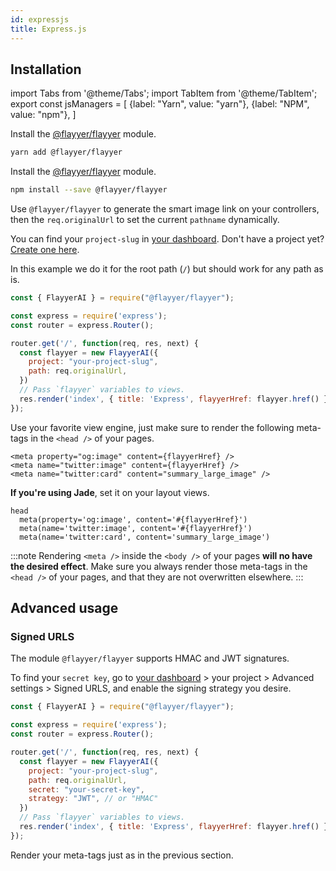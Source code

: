 ```yaml
---
id: expressjs
title: Express.js
---
```


<!-- TODO -->
<!-- > Repository: https://github.com/flayyer/integration-examples/tree/main/examples/express -->

## Installation

<!-- MDX variables -->
import Tabs from '@theme/Tabs';
import TabItem from '@theme/TabItem';
export const jsManagers = [
  {label: "Yarn", value: "yarn"},
  {label: "NPM", value: "npm"},
]

<Tabs groupId="js-manager" defaultValue="yarn" values={jsManagers}>
<TabItem value="yarn">

Install the [@flayyer/flayyer](./flayyer-js.md) module.

```bash title="Terminal.app"
yarn add @flayyer/flayyer
```

</TabItem>

<TabItem value="npm">

Install the [@flayyer/flayyer](./flayyer-js.md) module.

```bash title="Terminal.app"
npm install --save @flayyer/flayyer
```

</TabItem>
</Tabs>

Use `@flayyer/flayyer` to generate the smart image link on your controllers, then the `req.originalUrl` to set the current `pathname` dynamically.

You can find your `project-slug` in [your dashboard](https://flayyer.com/auth/login?ref=docs). Don't have a project yet? [Create one here](https://flayyer.com/get-started?ref=docs).

In this example we do it for the root path (`/`) but should work for any path as is.

```js title="routes/index.js" {1,7-10,12}
const { FlayyerAI } = require("@flayyer/flayyer");

const express = require('express');
const router = express.Router();

router.get('/', function(req, res, next) {
  const flayyer = new FlayyerAI({
    project: "your-project-slug",
    path: req.originalUrl,
  })
  // Pass `flayyer` variables to views.
  res.render('index', { title: 'Express', flayyerHref: flayyer.href() });
});
```

Use your favorite view engine, just make sure to render the following meta-tags in the `<head />` of your pages.

```tsx
<meta property="og:image" content={flayyerHref} />
<meta name="twitter:image" content={flayyerHref} />
<meta name="twitter:card" content="summary_large_image" />
```

**If you're using Jade**, set it on your layout views.

```jade title="views/layout.jade" {2-3}
head
  meta(property='og:image', content='#{flayyerHref}')
  meta(name='twitter:image', content='#{flayyerHref}')
  meta(name='twitter:card', content='summary_large_image')
```

:::note
Rendering `<meta />` inside the `<body />` of your pages **will no have the desired effect**. Make sure you always render those meta-tags in the `<head />` of your pages, and that they are not overwritten elsewhere.
:::

## Advanced usage

### Signed URLS

The module `@flayyer/flayyer` supports HMAC and JWT signatures.

To find your `secret key`, go to [your dashboard](https://flayyer.com/dashboard/_/projects?ref=docs) > your project > Advanced settings > Signed URLS, and enable the signing strategy you desire.

```js title="routes/index.js" {10-11}
const { FlayyerAI } = require("@flayyer/flayyer");

const express = require('express');
const router = express.Router();

router.get('/', function(req, res, next) {
  const flayyer = new FlayyerAI({
    project: "your-project-slug",
    path: req.originalUrl,
    secret: "your-secret-key",
    strategy: "JWT", // or "HMAC"
  })
  // Pass `flayyer` variables to views.
  res.render('index', { title: 'Express', flayyerHref: flayyer.href() });
});
```

Render your meta-tags just as in the previous section.
